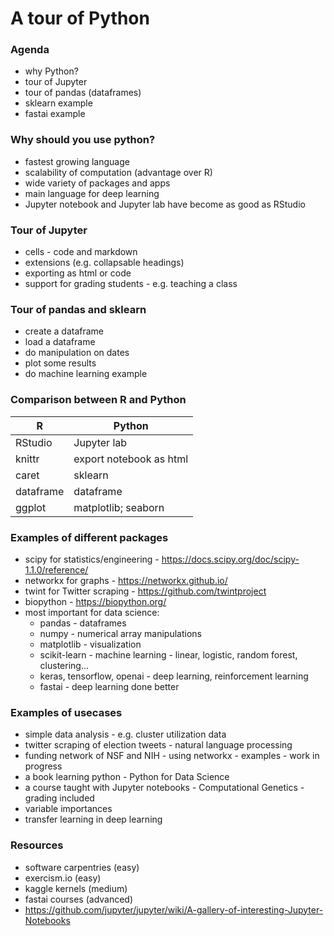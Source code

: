# A tour of Python

### Agenda 

- why Python? 
- tour of Jupyter
- tour of pandas (dataframes)
- sklearn example
- fastai example

### Why should you use python? 

- fastest growing language
- scalability of computation (advantage over R)
- wide variety of packages and apps
- main language for deep learning
- Jupyter notebook and Jupyter lab have become as good as RStudio

### Tour of Jupyter

- cells - code and markdown
- extensions (e.g. collapsable headings)
- exporting as html or code
- support for grading students - e.g. teaching a class

### Tour of pandas and sklearn

- create a dataframe
- load a dataframe
- do manipulation on dates
- plot some results
- do machine learning example

### Comparison between R and Python

| R | Python |
|---|----|
| RStudio | Jupyter lab |
| knittr | export notebook as html |
| caret  | sklearn |
| dataframe | dataframe |
| ggplot | matplotlib; seaborn |

### Examples of different packages

- scipy for statistics/engineering - https://docs.scipy.org/doc/scipy-1.1.0/reference/
- networkx for graphs - https://networkx.github.io/
- twint for Twitter scraping - https://github.com/twintproject
- biopython - https://biopython.org/ 
- most important for data science: 
  - pandas - dataframes
  - numpy - numerical array manipulations
  - matplotlib - visualization 
  - scikit-learn - machine learning - linear, logistic, random forest, clustering... 
  - keras, tensorflow, openai - deep learning, reinforcement learning
  - fastai - deep learning done better

### Examples of usecases

- simple data analysis - e.g. cluster utilization data
- twitter scraping of election tweets - natural language processing
- funding network of NSF and NIH - using networkx - examples - work in progress
- a book learning python - Python for Data Science
- a course taught with Jupyter notebooks - Computational Genetics - grading included
- variable importances  
- transfer learning in deep learning

### Resources

- software carpentries (easy)
- exercism.io   (easy)
- kaggle kernels (medium)
- fastai courses (advanced)
- https://github.com/jupyter/jupyter/wiki/A-gallery-of-interesting-Jupyter-Notebooks 



